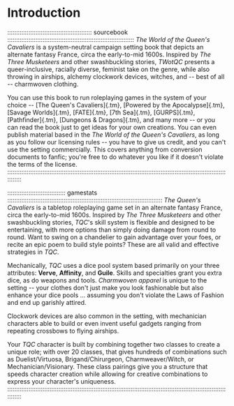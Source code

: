 # Introduction 

:::::::::::::::::::::::::::::::::::::::::::::::: sourcebook ::::::::::::::::::::::::::::::::::::::::::::::::::::::::::::::::::::::::
*The World of the Queen's Cavaliers* is a system-neutral campaign setting book that depicts an alternate fantasy
France, circa the early-to-mid 1600s.  Inspired by *The Three Musketeers* and other swashbuckling stories, 
*TWotQC* presents a queer-inclusive, racially diverse, feminist take on the genre, while also throwing in airships, alchemy
clockwork devices, witches, and -- best of all -- charmwoven clothing.

You can use this book to run roleplaying games in the system of your choice -- [The Queen's Cavaliers]{.tm}, [Powered by the Apocalypse]{.tm},
[Savage Worlds]{.tm}, [FATE]{.tm}, [7th Sea]{.tm}, [GURPS]{.tm}, [Pathfinder]{.tm}, [Dungeons & Dragons]{.tm}, and many more 
-- or you can read the book just to get
ideas for your own creations. You can even publish material based in the *The World of the Queen's Cavaliers*, as long as you
follow our licensing rules -- you have to give us credit, and you can't use the setting commercially. This covers anything from
conversion documents to fanfic; you're free to do whatever you like if it doesn't violate the terms of the license.
::::::::::::::::::::::::::::::::::::::::::::::::::::::::::::::::::::::::::::::::::::::::::::::::::::::::::::::::::::::::::::::::::::

::::::::::::::::::::::::::::::::: gamestats ::::::::::::::::::::::::::::::::::::::::::::::::::::::::::::::::::::::::::::::::::::::::
*The Queen's Cavaliers* is a tabletop roleplaying game set in an alternate fantasy France, circa the early-to-mid 1600s. 
Inspired by *The Three Musketeers* and other swashbuckling stories, *TQC*'s skill system is flexible and designed to be
entertaining, with more options than simply doing damage from round to round. Want to swing on a chandelier to gain 
advantage over your foes, or recite an epic poem to build style points? These are all valid and effective strategies in *TQC*.

Mechanically, *TQC* uses a dice pool system based primarily on your three attributes: **Verve**, **Affinity**, and **Guile**. 
Skills and specialties grant you extra dice, as do weapons and tools. *Charmwoven apparel* is unique to the setting -- 
your clothes don't just make you look fashionable but also enhance your dice pools ... assuming you don't violate the 
Laws of Fashion and end up garishly attired.

Clockwork devices are also common in the setting, with mechanician characters able to build or even invent useful gadgets 
ranging from repeating crossbows to flying airships.

Your *TQC* character is built by combining together two classes to create a unique role; with over 20 classes, that gives 
hundreds of combinations such as Duelist/Virtuosa, Brigand/Chirurgeon, Charmweaver/Witch, or Mechanician/Visionary. 
These class pairings give you a structure that speeds character creation while allowing for creative combinations to express 
your character's uniqueness.
::::::::::::::::::::::::::::::::::::::::::::::::::::::::::::::::::::::::::::::::::::::::::::::::::::::::::::::::::::::::::::::::::::

